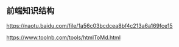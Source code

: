 ## 前端知识结构

https://naotu.baidu.com/file/1a56c03bcdcea8bf4c213a6a169fce15

https://www.toolnb.com/tools/htmlToMd.html
